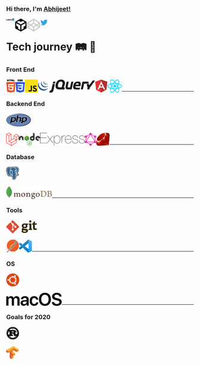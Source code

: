 ### Hi there, I'm [Abhijeet!](https://dev.to/devabhijeet)

<div align="left">
	<p>
		<a href="https://www.linkedin.com/in/dev-abhijeet-yadav/">
		  <img align="left" alt="Abhijeet Yadav | LinkedIn" width="21px" src="https://raw.githubusercontent.com/devAbhijeet/devAbhijeet/master/assets/linkedin.svg" />
		</a>
	</p>
	<p>
		<a href="https://codesandbox.io/u/devAbhijeet">
			<img align="left" alt="Abhijeet Yadav | CodeSandbox" width="35px" src="https://raw.githubusercontent.com/devAbhijeet/devAbhijeet/master/assets/codesandbox.svg" />
		</a>
	</p>
	<p>
		<a href="https://codepen.io/dev_abhijeet">
			<img align="left" alt="Abhijeet Yadav | codepen" width="35px" src="https://raw.githubusercontent.com/devAbhijeet/devAbhijeet/master/assets/codepen.svg" />
		</a>
	</p>
	<p>
		<a href="https://twitter.com/dev_abhijeet">
		  <img align="left" alt="Abhijeet Yadav | Twitter" width="21px" src="https://raw.githubusercontent.com/devAbhijeet/devAbhijeet/master/assets/twitter.svg" />
		</a>
	</p>
</div>

<br>

# Tech journey 🛤 🚂

### Front End
<div align="left">
	<p>
		<a href="https://raw.githubusercontent.com/devAbhijeet/devAbhijeet/master/assets/html-5.svg">
		  <img align="left" height="35" src="https://raw.githubusercontent.com/devAbhijeet/devAbhijeet/master/assets/html-5.svg">
		</a>
	</p>
	<p>
		<a href="https://raw.githubusercontent.com/devAbhijeet/devAbhijeet/master/assets/css-3.svg">
			<img align="left" height="35" src="https://raw.githubusercontent.com/devAbhijeet/devAbhijeet/master/assets/css-3.svg">
		</a>
	</p>
	<p>
		<a href="https://raw.githubusercontent.com/devAbhijeet/devAbhijeet/master/assets/javascript.svg">
			<img align="left" height="35" src="https://raw.githubusercontent.com/devAbhijeet/devAbhijeet/master/assets/javascript.svg">
		</a>
	</p>
	<p>
		<a href="https://raw.githubusercontent.com/devAbhijeet/devAbhijeet/master/assets/express.svg">
		  <img align="left" height="35" src="https://raw.githubusercontent.com/devAbhijeet/devAbhijeet/master/assets/jquery.svg">
		</a>
	</p>
	<p>
		<a href="https://raw.githubusercontent.com/devAbhijeet/devAbhijeet/master/assets/angular.svg">
		  <img align="left" height="35" src="https://raw.githubusercontent.com/devAbhijeet/devAbhijeet/master/assets/angular.svg">
		</a>
	</p>
	<p>
		<a href="https://raw.githubusercontent.com/devAbhijeet/devAbhijeet/master/assets/react.svg">
		  <img align="left" height="35" src="https://raw.githubusercontent.com/devAbhijeet/devAbhijeet/master/assets/react.svg">
		</a>
	</p>
</div>

<br>

<hr>

### Backend End
<div align="left">
	<p>
		<a href="https://raw.githubusercontent.com/devAbhijeet/devAbhijeet/master/assets/php.svg">
		  <img height="35" src="https://raw.githubusercontent.com/devAbhijeet/devAbhijeet/master/assets/php.svg">
		</a>
	</p>
	<p>
		<a href="https://raw.githubusercontent.com/devAbhijeet/devAbhijeet/master/assets/laravel.svg">
			<img align="left" height="35" src="https://raw.githubusercontent.com/devAbhijeet/devAbhijeet/master/assets/laravel.svg">
		</a>
	</p>
	<p>
		<a href="https://raw.githubusercontent.com/devAbhijeet/devAbhijeet/master/assets/nodejs.svg">
			<img align="left" height="35" src="https://raw.githubusercontent.com/devAbhijeet/devAbhijeet/master/assets/nodejs.svg">
		</a>
	</p>
	<p>
		<a href="https://raw.githubusercontent.com/devAbhijeet/devAbhijeet/master/assets/express.svg">
		  <img align="left" height="35" src="https://raw.githubusercontent.com/devAbhijeet/devAbhijeet/master/assets/express.svg">
		</a>
	</p>
	<p>
		<a href="https://raw.githubusercontent.com/devAbhijeet/devAbhijeet/master/assets/graphql.svg">
		  <img align="left" height="35" src="https://raw.githubusercontent.com/devAbhijeet/devAbhijeet/master/assets/graphql.svg">
		</a>
	</p>
	<p>
		<a href="https://raw.githubusercontent.com/devAbhijeet/devAbhijeet/master/assets/ruby.svg">
		  <img align="left" height="35" src="https://raw.githubusercontent.com/devAbhijeet/devAbhijeet/master/assets/ruby.svg">
		</a>
	</p>
</div>

<br>

<hr>

### Database
<div align="left">
	<p>
		<a href="https://raw.githubusercontent.com/devAbhijeet/devAbhijeet/master/assets/postgresql.svg">
		  <img height="35" src="https://raw.githubusercontent.com/devAbhijeet/devAbhijeet/master/assets/postgresql.svg">
		</a>
	</p>
	<p>
		<a href="https://raw.githubusercontent.com/devAbhijeet/devAbhijeet/master/assets/mongodb.svg">
			<img align="left" height="35" src="https://raw.githubusercontent.com/devAbhijeet/devAbhijeet/master/assets/mongodb.svg">
		</a>
	</p>
</div>

<br>

<hr>

### Tools
<div align="left">
	<p>
		<a href="https://raw.githubusercontent.com/devAbhijeet/devAbhijeet/master/assets/git.svg">
		  <img height="35" src="https://raw.githubusercontent.com/devAbhijeet/devAbhijeet/master/assets/git.svg">
		</a>
	</p>
	<p>
		<a href="https://raw.githubusercontent.com/devAbhijeet/devAbhijeet/master/assets/postman.svg">
			<img align="left" height="35" src="https://raw.githubusercontent.com/devAbhijeet/devAbhijeet/master/assets/postman.svg">
		</a>
	</p>
	<p>
		<a href="https://raw.githubusercontent.com/devAbhijeet/devAbhijeet/master/assets/vs-code.svg">
			<img align="left" height="35" src="https://raw.githubusercontent.com/devAbhijeet/devAbhijeet/master/assets/vs-code.svg">
		</a>
	</p>
</div>


<br>

<hr>

### OS
<div align="left">
	<p>
		<a href="https://raw.githubusercontent.com/devAbhijeet/devAbhijeet/master/assets/ubuntu.svg">
		  <img height="35" src="https://raw.githubusercontent.com/devAbhijeet/devAbhijeet/master/assets/ubuntu.svg">
		</a>
	</p>
	<p>
		<a href="https://raw.githubusercontent.com/devAbhijeet/devAbhijeet/master/assets/macOS.svg">
			<img align="left" height="35" src="https://raw.githubusercontent.com/devAbhijeet/devAbhijeet/master/assets/macOS.svg">
		</a>
	</p>
</div>

<br>

<hr>

### Goals for 2020
<div align="left">
	<p>
		<a href="https://raw.githubusercontent.com/devAbhijeet/devAbhijeet/master/assets/rust.svg">
		  <img height="35" src="https://raw.githubusercontent.com/devAbhijeet/devAbhijeet/master/assets/rust.svg">
		</a>
	</p>
	<p>
		<a href="https://raw.githubusercontent.com/devAbhijeet/devAbhijeet/master/assets/tensorflow.svg">
			<img align="left" height="35" src="https://raw.githubusercontent.com/devAbhijeet/devAbhijeet/master/assets/tensorflow.svg">
		</a>
	</p>
</div>


